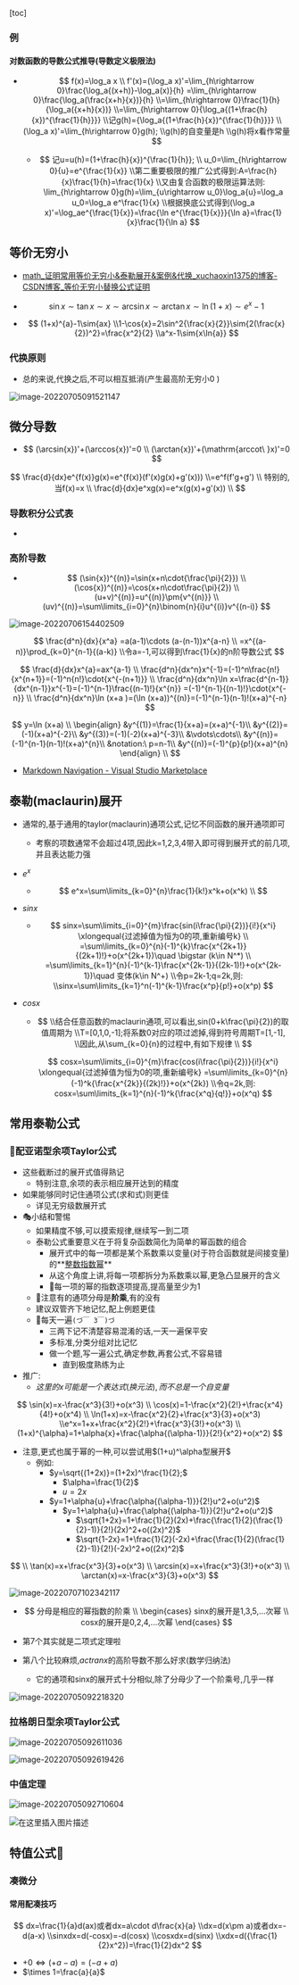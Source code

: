[toc]



### 例

#### 对数函数的导数公式推导(导数定义极限法)

- $$
  f(x)=\log_a x
  \\
  f'(x)=(\log_a x)'=\lim_{h\rightarrow 0}\frac{\log_a{(x+h)}-\log_a(x)}{h}
  =\lim_{h\rightarrow 0}\frac{\log_a(\frac{x+h}{x})}{h}
  \\=\lim_{h\rightarrow 0}\frac{1}{h}{\log_a({x+h}{x})}
  \\=\lim_{h\rightarrow 0}{\log_a{(1+\frac{h}{x})^{\frac{1}{h}}}}
  \\记g(h)={\log_a{(1+\frac{h}{x})^{\frac{1}{h}}}}
  \\(\log_a x)'=\lim_{h\rightarrow 0}g(h);
  \\g(h)的自变量是h
  \\g(h)将x看作常量
  $$
  
  - $$
    记u=u(h)=(1+\frac{h}{x})^{\frac{1}{h}};
    \\
    u_0=\lim_{h\rightarrow 0}{u}=e^{\frac{1}{x}}
    \\第二重要极限的推广公式得到:A=\frac{h}{x}\frac{1}{h}=\frac{1}{x}
    \\又由复合函数的极限运算法则:
    \lim_{h\rightarrow 0}g(h)=\lim_{u\rightarrow u_0}\log_a{u}=\log_a u_0=\log_a e^\frac{1}{x}
    \\根据换底公式得到(\log_a x)'=\log_ae^{\frac{1}{x}}=\frac{\ln e^{\frac{1}{x}}}{\ln a}=\frac{1}{x}\frac{1}{\ln a}
    $$
  
    




## 等价无穷小

- [math_证明常用等价无穷小&泰勒展开&案例&代换_xuchaoxin1375的博客-CSDN博客_等价无穷小替换公式证明](https://blog.csdn.net/xuchaoxin1375/article/details/125497428)

- $$
  \sin{x}\sim\tan{x}\sim{x}\sim\arcsin{x}\sim\arctan{x}\sim\ln{(1+x)}\sim{e^{x}-1}
  $$

- $$
  (1+x)^{a}-1\sim{ax}
  \\1-\cos{x}=2\sin^2{\frac{x}{2}}\sim{2(\frac{x}{2})^2}=\frac{x^2}{2}
  \\a^x-1\sim{x\ln{a}}
  $$

  

### 代换原则

- 总的来说,代换之后,不可以相互抵消(产生最高阶无穷小0 )

![image-20220705091521147](https://img-blog.csdnimg.cn/img_convert/492f9f5bc5c0c2317dd17c3cac44ce98.png)



## 微分导数

- $$
  (\arcsin{x})'+(\arccos{x})'=0
  \\
  (\arctan{x})'+(\mathrm{arccot\ }x)'=0
  $$

  

$$
\frac{d}{dx}e^{f(x)}g(x)=e^{f(x)}(f'(x)g(x)+g'(x)))
\\=e^f(f'g+g')
\\
特别的,当f(x)=x
\\
\frac{d}{dx}e^xg(x)=e^x(g(x)+g'(x))
\\
$$



### 导数积分公式表

- 

### 高阶导数



- $$
  (\sin{x})^{(n)}=\sin(x+n\cdot{\frac{\pi}{2}})
  \\
  (\cos{x})^{(n)}=\cos(x+n\cdot\frac{\pi}{2})
  \\
  (u+v)^{(n)}=u^{(n)}\pm{v^{(n)}}
  \\
  (uv)^{(n)}=\sum\limits_{i=0}^{n}\binom{n}{i}u^{(i)}v^{(n-i)}
  $$

  

![image-20220706154402509](https://img-blog.csdnimg.cn/img_convert/0feef97b4516bc962ae14a5320c375bd.png)


$$
\frac{d^n}{dx}{x^a}
=a(a-1)\cdots (a-(n-1))x^{a-n} \\
=x^{(a-n)}\prod_{k=0}^{n-1}{(a-k)}
\\令a=-1,可以得到\frac{1}{x}的n阶导数公式
$$



$$
\frac{d}{dx}x^{a}=ax^{a-1}
\\
\frac{d^n}{dx^n}x^{-1}=(-1)^n\frac{n!}{x^{n+1}}=(-1)^n{n!}\cdot{x^{-(n+1)}}
\\
\frac{d^n}{dx^n}\ln x=\frac{d^{n-1}}{dx^{n-1}}x^{-1}=(-1)^{n-1}\frac{(n-1)!}{x^{n}}
=(-1)^{n-1}{(n-1)!}\cdot{x^{-n}}
\\
\frac{d^n}{dx^n}\ln (x+a )=(\ln (x+a))^{(n)}=(-1)^{n-1}(n-1)!(x+a)^{-n}
$$


$$
y=\ln (x+a)
\\
\begin{align}
&y^{(1)}=\frac{1}{x+a}=(x+a)^{-1}\\
&y^{(2)}=(-1)(x+a)^{-2}\\
&y^{(3)}=(-1)(-2)(x+a)^{-3}\\ 
&\vdots\cdots\\
&y^{(n)}=(-1)^{n-1}(n-1)!(x+a)^{n}\\
&notation:\ p=n-1\\
&y^{(n)}=(-1)^{p}{p!}(x+a)^{n}
\end{align}
\\
$$




- [Markdown Navigation - Visual Studio Marketplace](https://marketplace.visualstudio.com/items?itemName=AlanWalk.markdown-navigation)

## 泰勒(maclaurin)展开

- 通常的,基于通用的taylor(maclaurin)通项公式,记忆不同函数的展开通项即可

  - 考察的项数通常不会超过4项,因此k=1,2,3,4带入即可得到展开式的前几项,并且表达能力强

- $e^x$

  - $$
    e^x=\sum\limits_{k=0}^{n}\frac{1}{k!}x^k+o(x^k)
    \\
    $$

  

- $sinx$

  - $$
    sinx=\sum\limits_{i=0}^{m}\frac{sin(i\frac{\pi}{2})}{i!}{x^i}
    \xlongequal{过滤掉值为恒为0的项,重新编号k}
    \\
    =\sum\limits_{k=0}^{n}(-1)^{k}\frac{x^{2k+1}}{(2k+1)!}+o(x^{2k+1})\quad \bigstar (k\in N^*)
    \\
    =\sum\limits_{k=1}^{n}(-1)^{k-1}\frac{x^{2k-1}}{(2k-1)!}+o(x^{2k-1})\quad 变体(k\in N^+)
    \\令p=2k-1;q=2k,则:
    \\sinx=\sum\limits_{k=1}^n(-1)^{k-1}\frac{x^p}{p!}+o(x^p)
    $$




- $cosx$

  - $$
    \\结合任意函数的maclaurin通项,可以看出,sin(0+k\frac{\pi}{2})的取值周期为
    \\T=[0,1,0,-1];将系数0对应的项过滤掉,得到符号周期T=[1,-1],
    \\因此,从\sum_{k=0}{n}的过程中,有如下规律
    \\
    $$

    

    $$
    cosx=\sum\limits_{i=0}^{m}\frac{cos(i\frac{\pi}{2})}{i!}{x^i}
    \xlongequal{过滤掉值为恒为0的项,重新编号k}
    =\sum\limits_{k=0}^{n}(-1)^k{\frac{x^{2k}}{(2k)!}}+o(x^{2k})
    \\令q=2k,则:
    cosx=\sum\limits_{k=1}^{n}(-1)^k{\frac{x^q}{q!}}+o(x^q)
    $$

  	

## 常用泰勒公式



### 🎈配亚诺型余项Taylor公式

- 这些截断过的展开式值得熟记
  - 特别注意,余项的表示相应展开达到的精度
- 如果能够同时记住通项公式(求和式)则更佳
  - 详见无穷级数展开式
- 🎭小结和警惕
  - 如果精度不够,可以摸索规律,继续写一到二项
  - 泰勒公式重要意义在于将复杂函数简化为简单的幂函数的组合
    - 展开式中的每一项都是某个系数乘以变量(对于符合函数就是间接变量)的**<u>整数指数幂</u>**
    - 从这个角度上讲,将每一项都拆分为系数乘以幂,更急凸显展开的含义
    - 🎈每一项的幂的指数逐项提高,提高量至少为1
  - 🎈注意有的通项分母是**阶乘**,有的没有
  - 建议双管齐下地记忆,配上例题更佳
  - 🎈每天一遍`(づ￣ 3￣)づ`
    - 三两下记不清楚容易混淆的话,一天一遍保平安
    - 多标准,分类分组对比记忆
    - 做一个题,写一遍公式,确定参数,再套公式,不容易错
      - 直到极度熟练为止
- 推广:
  - $这里的x可能是一个表达式(换元法),而不总是一个自变量$

$$
\sin(x)=x-\frac{x^3}{3!}+o(x^3)
\\
\cos(x)=1-\frac{x^2}{2!}+\frac{x^4}{4!}+o(x^4)
\\
\ln(1+x)=x-\frac{x^2}{2}+\frac{x^3}{3}+o(x^3)
\\e^x=1+x+\frac{x^2}{2!}+\frac{x^3}{3!}+o(x^3)
\\(1+x)^{\alpha}=1+\alpha{x}+\frac{\alpha{(\alpha-1)}}{2!}{x^2}+o(x^2)
$$

- 注意,更式也属于幂的一种,可以尝试用$(1+u)^\alpha型展开$
  - 例如:
    - $y=\sqrt{(1+2x)}=(1+2x)^\frac{1}{2};$
      - $\alpha=\frac{1}{2}$
      - $u=2x$
    - $y=1+\alpha{u}+\frac{\alpha{(\alpha-1)}}{2!}u^2+o(u^2)$
      - $y=1+\alpha{u}+\frac{\alpha{(\alpha-1)}}{2!}u^2+o(u^2)$
        - $\sqrt{1+2x}=1+\frac{1}{2}(2x)+\frac{\frac{1}{2}(\frac{1}{2}-1)}{2!}(2x)^2+o((2x)^2)$
        - $\sqrt{1-2x}=1+\frac{1}{2}(-2x)+\frac{\frac{1}{2}(\frac{1}{2}-1)}{2!}(-2x)^2+o((2x)^2)$

$$
\\
\tan(x)=x+\frac{x^3}{3}+o(x^3)
\\
\arcsin(x)=x+\frac{x^3}{3!}+o(x^3)
\\
\arctan(x)=x-\frac{x^3}{3}+o(x^3)
$$

![image-20220707102342117](https://img-blog.csdnimg.cn/img_convert/467a19c8fca964d5a5abf5ca961a2faf.png)

- $$
  分母是相应的幂指数的阶乘
  \\
  \begin{cases}
  sinx的展开是1,3,5,...次幂
  \\
  cosx的展开是0,2,4,...次幂
  \end{cases}
  $$


- 第7个其实就是二项式定理啦
- 第八个比较麻烦,$actranx$的高阶导数不那么好求(数学归纳法)

  - 它的通项和sinx的展开式十分相似,除了分母少了一个阶乘号,几乎一样

![image-20220705092218320](https://img-blog.csdnimg.cn/img_convert/78a27f367d56eb799835ca5c8283607b.png)

### 拉格朗日型余项Taylor公式

![image-20220705092611036](https://img-blog.csdnimg.cn/img_convert/d8c13424f5b5825895ab7ae17a09a778.png)

![image-20220705092619426](https://img-blog.csdnimg.cn/img_convert/ecf2b2382f728baab04f2d27f1de871d.png)

### 中值定理

![image-20220705092710604](https://img-blog.csdnimg.cn/img_convert/587cb962eb74129a7aa9fe5b25691962.png)

![在这里插入图片描述](https://img-blog.csdnimg.cn/a6871d6d74a0466dad35a6650fd723d3.png)



## 特值公式🎈

### 凑微分

#### 常用配凑技巧
$$
dx=\frac{1}{a}d(ax)或者dx=a\cdot d\frac{x}{a}
\\dx=d(x\pm a)或者dx=-d(a-x)
\\sinxdx=d(-cosx)=-d(cosx)
\\cosxdx=d(sinx)
\\xdx=d({\frac{1}{2}x^2})=\frac{1}{2}dx^2
$$

- $+0\Leftrightarrow(+a-a)=(-a+a)$
- $\times 1=\frac{a}{a}$



